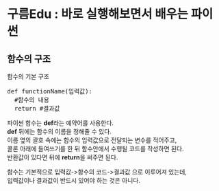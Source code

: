구름Edu : 바로 실행해보면서 배우는 파이썬
====================================
## 함수의 구조  
함수의 기본 구조  
<pre>def functionName(입력값):
  #함수의 내용
  return #결과값</pre>
파이썬 함수는 **def**라는 예약어를 사용한다.  
**def** 뒤에는 함수의 이름을 정해줄 수 있다.  
이름 옆의 괄호 속에는 함수의 입력값으로 전달되는 변수를 적어주고,  
콜론 아래에 들여쓰기를 한 뒤 함수안에서 수행될 코드를 작성하면 된다.  
반환값이 있다면 뒤에 **return**을 써주면 된다.  
  
함수는 기본적으로 입력값->함수의 코드->결과값 으로 이루어져 있는데,  
입력값이나 결과값이 반드시 있어야 하는 것은 아니다.  

